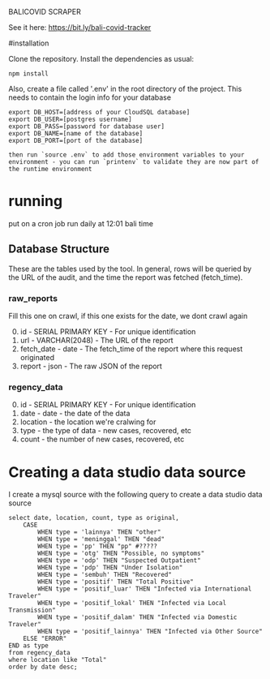 BALICOVID SCRAPER

See it here:
https://bit.ly/bali-covid-tracker

#installation

Clone the repository. Install the dependencies as usual:

    npm install


Also, create a file called '.env' in the root directory of the project. This needs to contain the login info for your database

    export DB_HOST=[address of your CloudSQL database]
    export DB_USER=[postgres username]
    export DB_PASS=[password for database user]
    export DB_NAME=[name of the database]
    export DB_PORT=[port of the database]

    then run `source .env` to add those environment variables to your environment - you can run `printenv` to validate they are now part of the runtime environment 
    
# running

put on a cron job
run daily at 12:01 bali time


## Database Structure

These are the tables used by the tool. In general, rows will be queried by the URL of the audit, and the time the report was fetched (fetch_time).

### raw_reports
Fill this one on crawl,
if this one exists for the date, we dont crawl again

0. id - SERIAL PRIMARY KEY - For unique identification
1. url - VARCHAR(2048) - The URL of the report
2. fetch_date - date - The fetch_time of the report where this request originated
3. report - json - The raw JSON of the report


### regency_data

0. id - SERIAL PRIMARY KEY - For unique identification
1. date - date - the date of the data
2. location - the location we're cralwing for
3. type - the type of data - new cases, recovered, etc
4. count - the number of new cases, recovered, etc


# Creating a data studio data source

I create a mysql source with the following query to create a data studio data source

```
select date, location, count, type as original,
	CASE
		WHEN type = 'lainnya' THEN "other"
        WHEN type = 'meninggal' THEN "dead"
        WHEN type = 'pp' THEN "pp" #?????
        WHEN type = 'otg' THEN "Possible, no symptoms"
        WHEN type = 'odp' THEN "Suspected Outpatient"
        WHEN type = 'pdp' THEN "Under Isolation"
        WHEN type = 'sembuh' THEN "Recovered"
        WHEN type = 'positif' THEN "Total Positive"
        WHEN type = 'positif_luar' THEN "Infected via International Traveler"
        WHEN type = 'positif_lokal' THEN "Infected via Local Transmission"
        WHEN type = 'positif_dalam' THEN "Infected via Domestic Traveler"
        WHEN type = 'positif_lainnya' THEN "Infected via Other Source"
    ELSE "ERROR"
END as type
from regency_data 
where location like "Total"
order by date desc;
```
